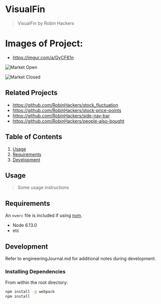 # VisualFin

> VisualFin by Robin Hackers

# Images of Project: 
  - https://imgur.com/a/GyCF61n
  

  ![Market Open](https://i.imgur.com/V2hvrPI.png)

  ![Market Closed](https://i.imgur.com/zACCdCd.png)

## Related Projects

  - https://github.com/RobinHackers/stock_fluctuation
  - https://github.com/RobinHackers/stock-price-points
  - https://github.com/RobinHackers/side-nav-bar
  - https://github.com/RobinHackers/people-also-bought

## Table of Contents

1. [Usage](#Usage)
1. [Requirements](#requirements)
1. [Development](#development)

## Usage

> Some usage instructions

## Requirements

An `nvmrc` file is included if using [nvm](https://github.com/creationix/nvm).

- Node 6.13.0
- etc

## Development

Refer to engineeringJournal.md for additional notes during development.

### Installing Dependencies

From within the root directory:

```sh
npm install -g webpack
npm install
```

